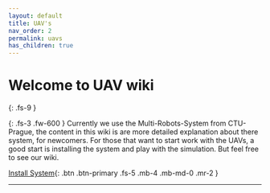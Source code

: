 ```yaml
---
layout: default
title: UAV's
nav_order: 2
permalink: uavs
has_children: true
---
```


# Welcome to UAV wiki
{: .fs-9 }


{: .fs-3 .fw-600 }
Currently we use the Multi-Robots-System from CTU-Prague, the content in this wiki is are more detailed explanation about there system, for newcomers.
For those that want to start work with the UAVs, a good start is installing the system and play with the simulation.
But feel free to see our wiki.

[Install System](https://github.com/ctu-mrs/mrs_uav_system){: .btn .btn-primary .fs-5 .mb-4 .mb-md-0 .mr-2 }

---  
